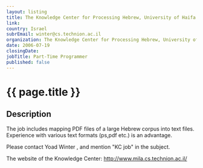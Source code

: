 ```yaml
---
layout: listing
title: The Knowledge Center for Processing Hebrew, University of Haifa - Part-Time Programmer
link:
country: Israel
subrEmail: winter@cs.technion.ac.il
organization: The Knowledge Center for Processing Hebrew, University of Haifa 
date: 2006-07-19
closingDate: 
jobTitle: Part-Time Programmer
published: false
---
```



# {{ page.title }}

## Description



<p>The job includes mapping PDF files of a large Hebrew corpus into text files. Experience with various text formats (ps,pdf etc.) is an advantage.</p>

<p>Please contact Yoad Winter <winter@cs.technion.ac.il>, and           mention "KC job" in the subject.</p>

<p>The website of the Knowledge Center:                                            
<a href="http://www.mila.cs.technion.ac.il/">http://www.mila.cs.technion.ac.il/</a></p>
